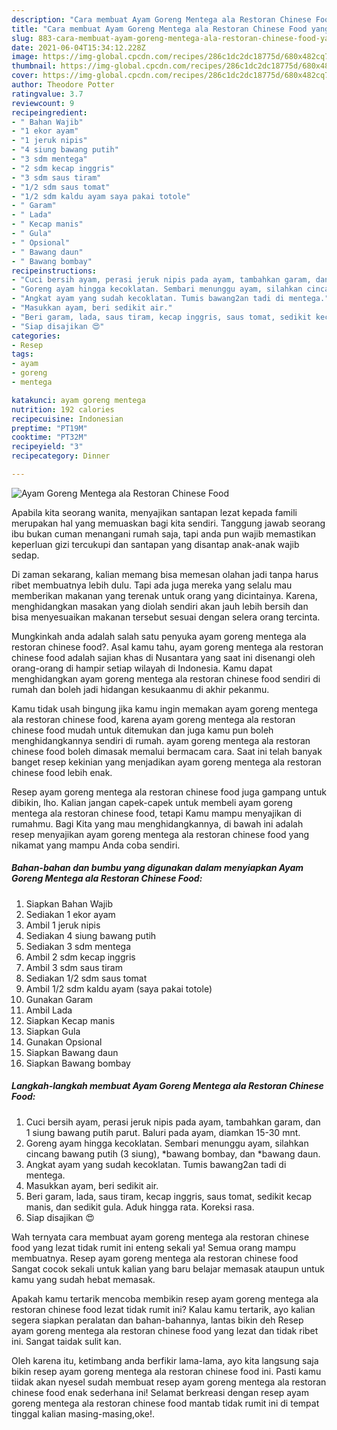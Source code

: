 ```yaml
---
description: "Cara membuat Ayam Goreng Mentega ala Restoran Chinese Food yang lezat Untuk Jualan"
title: "Cara membuat Ayam Goreng Mentega ala Restoran Chinese Food yang lezat Untuk Jualan"
slug: 883-cara-membuat-ayam-goreng-mentega-ala-restoran-chinese-food-yang-lezat-untuk-jualan
date: 2021-06-04T15:34:12.228Z
image: https://img-global.cpcdn.com/recipes/286c1dc2dc18775d/680x482cq70/ayam-goreng-mentega-ala-restoran-chinese-food-foto-resep-utama.jpg
thumbnail: https://img-global.cpcdn.com/recipes/286c1dc2dc18775d/680x482cq70/ayam-goreng-mentega-ala-restoran-chinese-food-foto-resep-utama.jpg
cover: https://img-global.cpcdn.com/recipes/286c1dc2dc18775d/680x482cq70/ayam-goreng-mentega-ala-restoran-chinese-food-foto-resep-utama.jpg
author: Theodore Potter
ratingvalue: 3.7
reviewcount: 9
recipeingredient:
- " Bahan Wajib"
- "1 ekor ayam"
- "1 jeruk nipis"
- "4 siung bawang putih"
- "3 sdm mentega"
- "2 sdm kecap inggris"
- "3 sdm saus tiram"
- "1/2 sdm saus tomat"
- "1/2 sdm kaldu ayam saya pakai totole"
- " Garam"
- " Lada"
- " Kecap manis"
- " Gula"
- " Opsional"
- " Bawang daun"
- " Bawang bombay"
recipeinstructions:
- "Cuci bersih ayam, perasi jeruk nipis pada ayam, tambahkan garam, dan 1 siung bawang putih parut. Baluri pada ayam, diamkan 15-30 mnt."
- "Goreng ayam hingga kecoklatan. Sembari menunggu ayam, silahkan cincang bawang putih (3 siung), *bawang bombay, dan *bawang daun."
- "Angkat ayam yang sudah kecoklatan. Tumis bawang2an tadi di mentega."
- "Masukkan ayam, beri sedikit air."
- "Beri garam, lada, saus tiram, kecap inggris, saus tomat, sedikit kecap manis, dan sedikit gula. Aduk hingga rata. Koreksi rasa."
- "Siap disajikan 😍"
categories:
- Resep
tags:
- ayam
- goreng
- mentega

katakunci: ayam goreng mentega 
nutrition: 192 calories
recipecuisine: Indonesian
preptime: "PT19M"
cooktime: "PT32M"
recipeyield: "3"
recipecategory: Dinner

---
```



![Ayam Goreng Mentega ala Restoran Chinese Food](https://img-global.cpcdn.com/recipes/286c1dc2dc18775d/680x482cq70/ayam-goreng-mentega-ala-restoran-chinese-food-foto-resep-utama.jpg)

Apabila kita seorang wanita, menyajikan santapan lezat kepada famili merupakan hal yang memuaskan bagi kita sendiri. Tanggung jawab seorang ibu bukan cuman menangani rumah saja, tapi anda pun wajib memastikan keperluan gizi tercukupi dan santapan yang disantap anak-anak wajib sedap.

Di zaman  sekarang, kalian memang bisa memesan olahan jadi tanpa harus ribet membuatnya lebih dulu. Tapi ada juga mereka yang selalu mau memberikan makanan yang terenak untuk orang yang dicintainya. Karena, menghidangkan masakan yang diolah sendiri akan jauh lebih bersih dan bisa menyesuaikan makanan tersebut sesuai dengan selera orang tercinta. 



Mungkinkah anda adalah salah satu penyuka ayam goreng mentega ala restoran chinese food?. Asal kamu tahu, ayam goreng mentega ala restoran chinese food adalah sajian khas di Nusantara yang saat ini disenangi oleh orang-orang di hampir setiap wilayah di Indonesia. Kamu dapat menghidangkan ayam goreng mentega ala restoran chinese food sendiri di rumah dan boleh jadi hidangan kesukaanmu di akhir pekanmu.

Kamu tidak usah bingung jika kamu ingin memakan ayam goreng mentega ala restoran chinese food, karena ayam goreng mentega ala restoran chinese food mudah untuk ditemukan dan juga kamu pun boleh menghidangkannya sendiri di rumah. ayam goreng mentega ala restoran chinese food boleh dimasak memalui bermacam cara. Saat ini telah banyak banget resep kekinian yang menjadikan ayam goreng mentega ala restoran chinese food lebih enak.

Resep ayam goreng mentega ala restoran chinese food juga gampang untuk dibikin, lho. Kalian jangan capek-capek untuk membeli ayam goreng mentega ala restoran chinese food, tetapi Kamu mampu menyajikan di rumahmu. Bagi Kita yang mau menghidangkannya, di bawah ini adalah resep menyajikan ayam goreng mentega ala restoran chinese food yang nikamat yang mampu Anda coba sendiri.

<!--inarticleads1-->

##### Bahan-bahan dan bumbu yang digunakan dalam menyiapkan Ayam Goreng Mentega ala Restoran Chinese Food:

1. Siapkan  Bahan Wajib
1. Sediakan 1 ekor ayam
1. Ambil 1 jeruk nipis
1. Sediakan 4 siung bawang putih
1. Sediakan 3 sdm mentega
1. Ambil 2 sdm kecap inggris
1. Ambil 3 sdm saus tiram
1. Sediakan 1/2 sdm saus tomat
1. Ambil 1/2 sdm kaldu ayam (saya pakai totole)
1. Gunakan  Garam
1. Ambil  Lada
1. Siapkan  Kecap manis
1. Siapkan  Gula
1. Gunakan  Opsional
1. Siapkan  Bawang daun
1. Siapkan  Bawang bombay




<!--inarticleads2-->

##### Langkah-langkah membuat Ayam Goreng Mentega ala Restoran Chinese Food:

1. Cuci bersih ayam, perasi jeruk nipis pada ayam, tambahkan garam, dan 1 siung bawang putih parut. Baluri pada ayam, diamkan 15-30 mnt.
1. Goreng ayam hingga kecoklatan. Sembari menunggu ayam, silahkan cincang bawang putih (3 siung), *bawang bombay, dan *bawang daun.
1. Angkat ayam yang sudah kecoklatan. Tumis bawang2an tadi di mentega.
1. Masukkan ayam, beri sedikit air.
1. Beri garam, lada, saus tiram, kecap inggris, saus tomat, sedikit kecap manis, dan sedikit gula. Aduk hingga rata. Koreksi rasa.
1. Siap disajikan 😍




Wah ternyata cara membuat ayam goreng mentega ala restoran chinese food yang lezat tidak rumit ini enteng sekali ya! Semua orang mampu membuatnya. Resep ayam goreng mentega ala restoran chinese food Sangat cocok sekali untuk kalian yang baru belajar memasak ataupun untuk kamu yang sudah hebat memasak.

Apakah kamu tertarik mencoba membikin resep ayam goreng mentega ala restoran chinese food lezat tidak rumit ini? Kalau kamu tertarik, ayo kalian segera siapkan peralatan dan bahan-bahannya, lantas bikin deh Resep ayam goreng mentega ala restoran chinese food yang lezat dan tidak ribet ini. Sangat taidak sulit kan. 

Oleh karena itu, ketimbang anda berfikir lama-lama, ayo kita langsung saja bikin resep ayam goreng mentega ala restoran chinese food ini. Pasti kamu tiidak akan nyesel sudah membuat resep ayam goreng mentega ala restoran chinese food enak sederhana ini! Selamat berkreasi dengan resep ayam goreng mentega ala restoran chinese food mantab tidak rumit ini di tempat tinggal kalian masing-masing,oke!.

